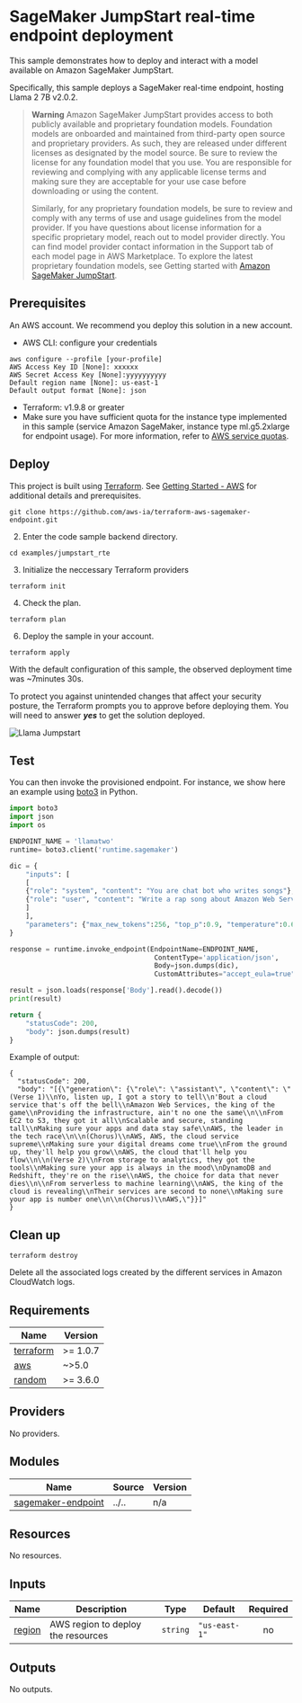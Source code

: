 <!-- BEGIN_TF_DOCS -->
# SageMaker JumpStart real-time endpoint deployment

<!-- markdownlint-disable MD024 -->
This sample demonstrates how to deploy and interact with a model available on Amazon SageMaker JumpStart.

Specifically, this sample deploys a SageMaker real-time endpoint, hosting Llama 2 7B v2.0.2.

> **Warning**
> Amazon SageMaker JumpStart provides access to both publicly available and proprietary foundation models. Foundation models are onboarded and maintained from third-party open source and proprietary providers. As such, they are released under different licenses as designated by the model source. Be sure to review the license for any foundation model that you use. You are responsible for reviewing and complying with any applicable license terms and making sure they are acceptable for your use case before downloading or using the content.
>
> Similarly, for any proprietary foundation models, be sure to review and comply with any terms of use and usage guidelines from the model provider. If you have questions about license information for a specific
> proprietary model, reach out to model provider directly. You can find model provider contact information in the Support tab of each model page in AWS Marketplace. To explore the latest proprietary foundation
> models, see Getting started with [Amazon SageMaker JumpStart](http://aws.amazon.com/sagemaker/jumpstart/getting-started/?sagemaker-jumpstart-cards.sort-by=item.additionalFields.priority&sagemaker-jumpstart-cards.sort-order=asc&awsf.sagemaker-jumpstart-filter-product-type=product-type%23foundation-model&awsf.sagemaker-jumpstart-filter-text=*all&awsf.sagemaker-jumpstart-filter-vision=*all&awsf.sagemaker-jumpstart-filter-tabular=*all&awsf.sagemaker-jumpstart-filter-audio-tasks=*all&awsf.sagemaker-jumpstart-filter-multimodal=*all&awsf.sagemaker-jumpstart-filter-RL=*all&sagemaker-jumpstart-cards.q=proprietary&sagemaker-jumpstart-cards.q_operator=AND).

## Prerequisites

An AWS account. We recommend you deploy this solution in a new account.

- AWS CLI: configure your credentials

```
aws configure --profile [your-profile]
AWS Access Key ID [None]: xxxxxx
AWS Secret Access Key [None]:yyyyyyyyyy
Default region name [None]: us-east-1
Default output format [None]: json
```

- Terraform: v1.9.8 or greater
- Make sure you have sufficient quota for the instance type implemented in this sample (service Amazon SageMaker, instance type ml.g5.2xlarge for endpoint usage). For more information, refer to [AWS service quotas](https://docs.aws.amazon.com/general/latest/gr/aws_service_limits.html).

## Deploy

This project is built using [Terraform](https://www.terraform.io/). See [Getting Started - AWS](https://developer.hashicorp.com/terraform/tutorials/aws-get-started) for additional details and prerequisites.

```shell
git clone https://github.com/aws-ia/terraform-aws-sagemaker-endpoint.git
```

2. Enter the code sample backend directory.

```shell
cd examples/jumpstart_rte
```

3. Initialize the neccessary Terraform providers

```shell
terraform init
```

4. Check the plan.

```shell
terraform plan
```

6. Deploy the sample in your account.

```shell
terraform apply
```

With the default configuration of this sample, the observed deployment time was ~7minutes 30s.

To protect you against unintended changes that affect your security posture, the Terraform prompts you to approve before deploying them. You will need to answer ***yes*** to get the solution deployed.

![Llama Jumpstart](./docs/jumpstart\_model.png)

## Test

You can then invoke the provisioned endpoint. For instance, we show here an example using [boto3](https://boto3.amazonaws.com/v1/documentation/api/latest/reference/services/sagemaker-runtime/client/invoke_endpoint.html) in Python.

```python
import boto3
import json
import os

ENDPOINT_NAME = 'llamatwo'
runtime= boto3.client('runtime.sagemaker')

dic = {
    "inputs": [
    [
    {"role": "system", "content": "You are chat bot who writes songs"},
    {"role": "user", "content": "Write a rap song about Amazon Web Services"}
    ]
    ],
    "parameters": {"max_new_tokens":256, "top_p":0.9, "temperature":0.6}
}

response = runtime.invoke_endpoint(EndpointName=ENDPOINT_NAME,
                                    ContentType='application/json',
                                    Body=json.dumps(dic),
                                    CustomAttributes="accept_eula=true")

result = json.loads(response['Body'].read().decode())
print(result)

return {
    "statusCode": 200,
    "body": json.dumps(result)
}
```

Example of output:

```
{
  "statusCode": 200,
  "body": "[{\"generation\": {\"role\": \"assistant\", \"content\": \" (Verse 1)\\nYo, listen up, I got a story to tell\\n'Bout a cloud service that's off the bell\\nAmazon Web Services, the king of the game\\nProviding the infrastructure, ain't no one the same\\n\\nFrom EC2 to S3, they got it all\\nScalable and secure, standing tall\\nMaking sure your apps and data stay safe\\nAWS, the leader in the tech race\\n\\n(Chorus)\\nAWS, AWS, the cloud service supreme\\nMaking sure your digital dreams come true\\nFrom the ground up, they'll help you grow\\nAWS, the cloud that'll help you flow\\n\\n(Verse 2)\\nFrom storage to analytics, they got the tools\\nMaking sure your app is always in the mood\\nDynamoDB and Redshift, they're on the rise\\nAWS, the choice for data that never dies\\n\\nFrom serverless to machine learning\\nAWS, the king of the cloud is revealing\\nTheir services are second to none\\nMaking sure your app is number one\\n\\n(Chorus)\\nAWS,\"}}]"
}
```

## Clean up

```shell
terraform destroy
```

Delete all the associated logs created by the different services in Amazon CloudWatch logs.

## Requirements

| Name | Version |
|------|---------|
| <a name="requirement_terraform"></a> [terraform](#requirement\_terraform) | >= 1.0.7 |
| <a name="requirement_aws"></a> [aws](#requirement\_aws) | ~>5.0 |
| <a name="requirement_random"></a> [random](#requirement\_random) | >= 3.6.0 |

## Providers

No providers.

## Modules

| Name | Source | Version |
|------|--------|---------|
| <a name="module_sagemaker-endpoint"></a> [sagemaker-endpoint](#module\_sagemaker-endpoint) | ../.. | n/a |

## Resources

No resources.

## Inputs

| Name | Description | Type | Default | Required |
|------|-------------|------|---------|:--------:|
| <a name="input_region"></a> [region](#input\_region) | AWS region to deploy the resources | `string` | `"us-east-1"` | no |

## Outputs

No outputs.
<!-- END_TF_DOCS -->